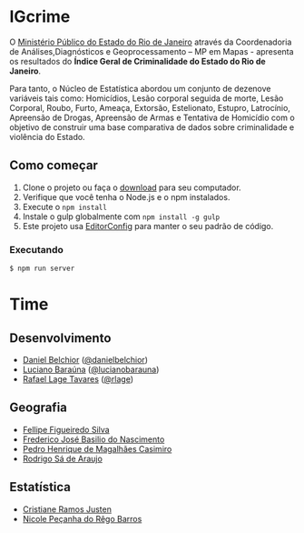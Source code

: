# IGcrime

O [Ministério Público do Estado do Rio de Janeiro](http://www.mprj.mp.br/) através da Coordenadoria de Análises,Diagnósticos e Geoprocessamento – MP em Mapas - apresenta os resultados do __Índice Geral de Criminalidade do Estado do Rio de Janeiro__.

Para tanto, o Núcleo de Estatística abordou um conjunto de dezenove variáveis tais como: Homicídios, Lesão corporal seguida de morte, Lesão Corporal, Roubo, Furto, Ameaça, Extorsão, Estelionato, Estupro, Latrocínio, Apreensão de Drogas, Apreensão de Armas e Tentativa de Homicídio com o objetivo de construir uma base comparativa de dados sobre criminalidade e violência do Estado.

## Como começar

1. Clone o projeto ou faça o [download](https://github.com/MinisterioPublicoRJ/igcrime/archive/master.zip) para seu computador.
1. Verifique que você tenha o Node.js e o npm instalados.
1. Execute o `npm install`
1. Instale o gulp globalmente com `npm install -g gulp`
1. Este projeto usa [EditorConfig](http://editorconfig.org/) para manter o seu padrão de código.

### Executando

```
$ npm run server
```

# Time

## Desenvolvimento
- [Daniel Belchior](https://www.linkedin.com/in/danielbelchior/) ([@danielbelchior](https://github.com/danielbelchior))
- [Luciano Baraúna](https://www.linkedin.com/in/lucianobarauna/) ([@lucianobarauna](https://github.com/lucianobarauna))
- [Rafael Lage Tavares](https://www.linkedin.com/in/rltrafael/) ([@rlage](https://github.com/rlage))

## Geografia

- [Fellipe Figueiredo Silva](https://www.linkedin.com/in/fellipe-figueiredo-silva-9a8981106/)
- [Frederico José Basilio do Nascimento](https://www.linkedin.com/in/frederico-nascimento-b214262b/)
- [Pedro Henrique de Magalhães Casimiro](https://www.linkedin.com/in/pedro-henrique-de-magalh%C3%A3es-casimiro-7b7b4512a/)
- [Rodrigo Sá de Araujo](https://www.linkedin.com/in/rodrigo-araujo-61338a141/)


## Estatística

- [Cristiane Ramos Justen](https://www.linkedin.com/in/cristiane-ramos-justen-145451122/)
- [Nicole Peçanha do Rêgo Barros](http://lattes.cnpq.br/0330661247598507)

